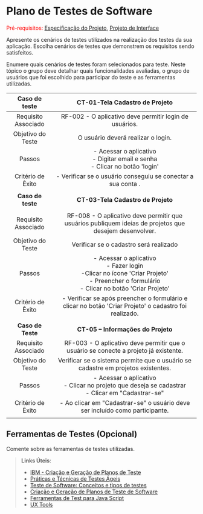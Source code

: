 # Plano de Testes de Software

<span style="color:red">Pré-requisitos: <a href="2-Especificação do Projeto.md"> Especificação do Projeto</a></span>, <a href="3-Projeto de Interface.md"> Projeto de Interface</a>

Apresente os cenários de testes utilizados na realização dos testes da sua aplicação. Escolha cenários de testes que demonstrem os requisitos sendo satisfeitos.

Enumere quais cenários de testes foram selecionados para teste. Neste tópico o grupo deve detalhar quais funcionalidades avaliadas, o grupo de usuários que foi escolhido para participar do teste e as ferramentas utilizadas.

| **Caso de teste**   | **CT-01-Tela Cadastro de Projeto**|
|:---:	|:---:	|
|Requisito Associado |  RF-002 - O aplicativo deve permitir login de usuários. | 
| Objetivo do Teste 	| O usuário deverá realizar o login.|
| Passos 	| - Acessar o aplicativo <br> - Digitar email e senha <br> - Clicar no botão 'login' |  
|Critério de Êxito | - Verificar se o usuário conseguiu se conectar a sua conta  .|
|  |  |
| **Caso de teste**   | **CT-03-Tela Cadastro de Projeto**|
|	|	|
|Requisito Associado |  RF-008 - O aplicativo deve permitir que usuários publiquem ideias de projetos que desejem desenvolver. | 
| Objetivo do Teste 	| Verificar se o cadastro será realizado |
| Passos 	| - Acessar o aplicativo <br> - Fazer login <br> -Clicar no ícone 'Criar Projeto' <br> - Preencher o formulário  <br> - Clicar no botão 'Criar Projeto'|  
|Critério de Êxito | - Verificar se após preencher o formulário e clicar no botão 'Criar Projeto' o cadastro foi realizado.|
|  |  |
| **Caso de Teste**	| **CT-05 – Informações do Projeto**	|
|Requisito Associado | RF-003 - O aplicativo deve permitir que o usuário se conecte a projeto já existente.|
| Objetivo do Teste 	| Verificar se o sistema permite que o usuário se cadastre em projetos existentes. |
| Passos 	| - Acessar o aplicativo <br> - Clicar no projeto que deseja se cadastrar<br> - Clicar em "Cadastrar-se" <br> 
|Critério de Êxito | - Ao clicar em "Cadastrar-se" o usuário deve ser incluído como participante.  | 
|   |    | 


 
## Ferramentas de Testes (Opcional)

Comente sobre as ferramentas de testes utilizadas.
 
> **Links Úteis**:
> - [IBM - Criação e Geração de Planos de Teste](https://www.ibm.com/developerworks/br/local/rational/criacao_geracao_planos_testes_software/index.html)
> - [Práticas e Técnicas de Testes Ágeis](http://assiste.serpro.gov.br/serproagil/Apresenta/slides.pdf)
> -  [Teste de Software: Conceitos e tipos de testes](https://blog.onedaytesting.com.br/teste-de-software/)
> - [Criação e Geração de Planos de Teste de Software](https://www.ibm.com/developerworks/br/local/rational/criacao_geracao_planos_testes_software/index.html)
> - [Ferramentas de Test para Java Script](https://geekflare.com/javascript-unit-testing/)
> - [UX Tools](https://uxdesign.cc/ux-user-research-and-user-testing-tools-2d339d379dc7)
